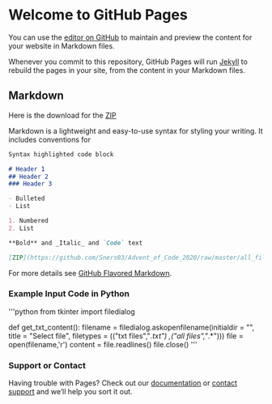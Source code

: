 # Welcome to GitHub Pages

You can use the [editor on GitHub](https://github.com/Sners03/Advent_of_Code_2020/edit/master/README.md) to maintain and preview the content for your website in Markdown files.

Whenever you commit to this repository, GitHub Pages will run [Jekyll](https://jekyllrb.com/) to rebuild the pages in your site, from the content in your Markdown files.

## Markdown

Here is the download for the [ZIP](https://github.com/Sners03/Advent_of_Code_2020/raw/master/all_files.zip)

Markdown is a lightweight and easy-to-use syntax for styling your writing. It includes conventions for

```markdown
Syntax highlighted code block

# Header 1
## Header 2
### Header 3

- Bulleted
- List

1. Numbered
2. List

**Bold** and _Italic_ and `Code` text

[ZIP](https://github.com/Sners03/Advent_of_Code_2020/raw/master/all_files.zip) and ![Image](src)
```

For more details see [GitHub Flavored Markdown](https://guides.github.com/features/mastering-markdown/).

### Example Input Code in Python

'''python
from tkinter import filedialog

def get_txt_content():
    filename =  filedialog.askopenfilename(initialdir = "",
                                            title = "Select file",
                                            filetypes = (("txt files","*.txt")
                                                        ,("all files","*.*")))
    file = open(filename,'r')
    content = file.readlines()
    file.close()
'''


### Support or Contact

Having trouble with Pages? Check out our [documentation](https://docs.github.com/categories/github-pages-basics/) or [contact support](https://support.github.com/contact) and we’ll help you sort it out.
